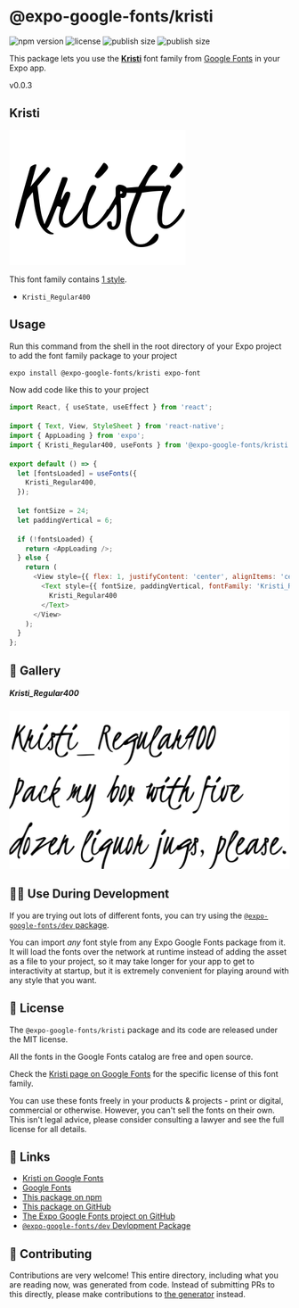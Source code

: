 # @expo-google-fonts/kristi

![npm version](https://flat.badgen.net/npm/v/@expo-google-fonts/kristi)
![license](https://flat.badgen.net/github/license/expo/google-fonts)
![publish size](https://flat.badgen.net/packagephobia/install/@expo-google-fonts/kristi)
![publish size](https://flat.badgen.net/packagephobia/publish/@expo-google-fonts/kristi)

This package lets you use the [**Kristi**](https://fonts.google.com/specimen/Kristi) font family from [Google Fonts](https://fonts.google.com/) in your Expo app.

v0.0.3

## Kristi

![Kristi](./font-family.png)

This font family contains [1 style](#-gallery).

- `Kristi_Regular400`

## Usage

Run this command from the shell in the root directory of your Expo project to add the font family package to your project
```sh
expo install @expo-google-fonts/kristi expo-font
```

Now add code like this to your project
```js
import React, { useState, useEffect } from 'react';

import { Text, View, StyleSheet } from 'react-native';
import { AppLoading } from 'expo';
import { Kristi_Regular400, useFonts } from '@expo-google-fonts/kristi';

export default () => {
  let [fontsLoaded] = useFonts({
    Kristi_Regular400,
  });

  let fontSize = 24;
  let paddingVertical = 6;

  if (!fontsLoaded) {
    return <AppLoading />;
  } else {
    return (
      <View style={{ flex: 1, justifyContent: 'center', alignItems: 'center' }}>
        <Text style={{ fontSize, paddingVertical, fontFamily: 'Kristi_Regular400' }}>
          Kristi_Regular400
        </Text>
      </View>
    );
  }
};

```

## 🔡 Gallery

##### Kristi_Regular400
![Kristi_Regular400](./6769ae6a5019b65b4c320170421385429bc0ab627affdc0b481ad8b7f7e2814b.ttf.png)


## 👩‍💻 Use During Development

If you are trying out lots of different fonts, you can try using the [`@expo-google-fonts/dev` package](https://github.com/expo/google-fonts/tree/master/font-packages/dev#readme).

You can import *any* font style from any Expo Google Fonts package from it. It will load the fonts
over the network at runtime instead of adding the asset as a file to your project, so it may take longer
for your app to get to interactivity at startup, but it is extremely convenient
for playing around with any style that you want.

## 📖 License

The `@expo-google-fonts/kristi` package and its code are released under the MIT license.

All the fonts in the Google Fonts catalog are free and open source.

Check the [Kristi page on Google Fonts](https://fonts.google.com/specimen/Kristi) for the specific license of this font family.

You can use these fonts freely in your products & projects - print or digital, commercial or otherwise. However, you can't sell the fonts on their own. This isn't legal advice, please consider consulting a lawyer and see the full license for all details.

## 🔗 Links

- [Kristi on Google Fonts](https://fonts.google.com/specimen/Kristi)
- [Google Fonts](https://fonts.google.com/)
- [This package on npm](https://www.npmjs.com/package/@expo-google-fonts/kristi)
- [This package on GitHub](https://github.com/expo/google-fonts/tree/master/font-packages/kristi)
- [The Expo Google Fonts project on GitHub](https://github.com/expo/google-fonts)
- [`@expo-google-fonts/dev` Devlopment Package](https://github.com/expo/google-fonts/tree/master/font-packages/dev)


## 🤝 Contributing

Contributions are very welcome! This entire directory, including what you are reading now, was generated from code. Instead of submitting PRs to this directly, please make contributions to [the generator](https://github.com/expo/google-fonts/tree/master/packages/generator) instead.
